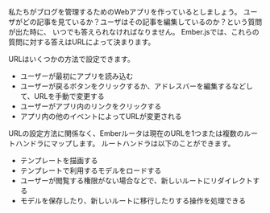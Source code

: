 <!--
Imagine we are writing a web app for managing a blog. At any given time, we
should be able to answer questions like _What post are they looking at?_ and
_Are they editing it?_ In Ember.js, the answer to these questions is determined
by the URL.
-->

私たちがブログを管理するためのWebアプリを作っているとしましょう。
ユーザがどの記事を見ているか？ユーザはその記事を編集しているのか？という質問が出た時に、
いつでも答えられなければなりません。
Ember.jsでは、これらの質問に対する答えはURLによって決まります。

<!--
The URL can be set in a few ways:
-->

URLはいくつかの方法で設定できます。

<!--
* The user loads the app for the first time.
* The user changes the URL manually, such as by clicking the back button or by
editing the address bar.
* The user clicks a link within the app.
* Some other event in the app causes the URL to change.
-->

* ユーザーが最初にアプリを読み込む
* ユーザーが戻るボタンをクリックするか、アドレスバーを編集するなどして、URLを手動で変更する
* ユーザーがアプリ内のリンクをクリックする
* アプリ内の他のイベントによってURLが変更される

<!--
Regardless of how the URL becomes set, the Ember router then maps the current
URL to one or more route handlers. A route handler can do several things:
-->

URLの設定方法に関係なく、Emberルータは現在のURLを1つまたは複数のルートハンドラにマップします。
ルートハンドラは以下のことができます。

<!--
* It can render a template.
* It can load a model that is then available to the template.
* It can redirect to a new route, such as if the user isn't allowed to visit
that part of the app.
* It can handle actions that involve changing a model or transitioning to a new route.
-->

* テンプレートを描画する
* テンプレートで利用するモデルをロードする
* ユーザーが閲覧する権限がない場合などで、新しいルートにリダイレクトする
* モデルを保存したり、新しいルートに移行したりする操作を処理できる
